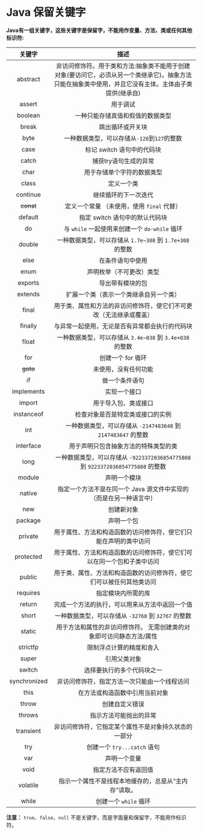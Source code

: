 # Java 保留关键字
**Java有一组关键字，这些关键字是保留字，不能用作变量、方法、类或任何其他标识符:**

| 关键字 | 描述 |
| :------------: | :------------: |
| abstract  | 非访问修饰符。用于类和方法:抽象类不能用于创建对象(要访问它，必须从另一个类继承它)。抽象方法只能在抽象类中使用，并且它没有主体。主体由子类提供(继承自)  |
| assert  | 用于调试  |
| boolean  | 一种只能存储真值和假值的数据类型  |
| break  | 跳出循环或开关块  |
| byte  | 一种数据类型，可以存储从`-128`到`127`的整数  |
| case  | 标记 switch 语句中的代码块  |
| catch  | 捕获try语句生成的异常  |
| char  | 用于存储单个字符的数据类型  |
| class  | 定义一个类  |
| continue  | 继续循环的下一次迭代  |
| ~~const~~  | 定义一个常量 （未使用，使用 `final` 代替）  |
| default  | 指定 switch 语句中的默认代码块  |
| do  | 与 `while` 一起使用来创建一个 `do-while` 循环  |
| double  |  一种数据类型，可以存储从 `1.7e−308` 到 `1.7e+308` 的整数 |
| else  | 在条件语句中使用  |
| enum  |  声明枚举（不可更改）类型 |
| exports  | 导出带有模块的包  |
| extends  | 扩展一个类（表示一个类继承自另一个类）  |
| final  | 用于类、属性和方法的非访问修饰符，使它们不可更改（无法继承或覆盖） |
|  finally |  与异常一起使用，无论是否有异常都会执行的代码块 |
| float  | 一种数据类型，可以存储从 `3.4e−038` 到 `3.4e+038` 的整数  |
| for  | 创建一个 for 循环  |
| ~~goto~~  | 未使用，没有任何功能  |
| if  | 做一个条件语句  |
| implements  | 实现一个接口  |
|  import |  用于导入包、类或接口 |
| instanceof  | 检查对象是否是特定类或接口的实例  |
|  int | 一种数据类型，可以存储从 `-2147483648` 到 `2147483647` 的整数 |
| interface  | 用于声明只包含抽象方法的特殊类型的类  |
| long  | 一种数据类型，可以存储从 `-9223372036854775808` 到 `9223372036854775808` 的整数  |
| module  | 声明一个模块  |
| native  | 指定一个方法不是在同一个 Java 源文件中实现的（而是在另一种语言中）  |
| new  | 创建新对象  |
| package  | 声明一个包  |
| private  | 用于属性、方法和构造函数的访问修饰符，使它们只能在声明的类中访问  |
| protected  | 用于属性、方法和构造函数的访问修饰符，使它们可以在同一个包和子类中访问  |
| public  | 用于类、属性、方法和构造函数的访问修饰符，使它们可以被任何其他类访问  |
| requires  |指定模块内所需的库  |
| return  | 完成一个方法的执行，可以用来从方法中返回一个值  |
| short  | 一种数据类型，可以存储从 `-32768` 到 `32767` 的整数  |
| static  | 用于方法和属性的非访问修饰符。 无需创建类的对象即可访问静态方法/属性  |
| strictfp  | 限制浮点计算的精度和舍入  |
| super  | 引用父类对象  |
| switch  | 选择要执行的多个代码块之一  |
| synchronized  | 非访问修饰符，指定方法一次只能由一个线程访问  |
| this  | 在方法或构造函数中引用当前对象  |
| throw  |  创建自定义错误 |
| throws  | 指示方法可能抛出的异常  |
| transient  | 非访问修饰符，它指定某个属性不是对象持久状态的一部分  |
| try  | 创建一个 `try...catch` 语句  |
|  var | 声明一个变量 |
| void  | 指定方法不应有返回值  |
| volatile  | 指示一个属性不是线程本地缓存的，总是从“主内存”读取。  |
|while   |  创建一个 `while` 循环 |

**注意：** `true`、`false`、`null` 不是关键字，而是字面量和保留字，不能用作标识符。
